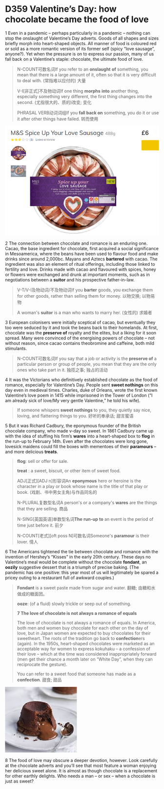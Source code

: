 # D359 Valentine’s Day: how chocolate became the food of love
1 Even in a pandemic – perhaps particularly in a pandemic – nothing can stop the onslaught of Valentine’s Day adverts. Goods of all shapes and sizes briefly morph into heart-shaped objects. All manner of food is coloured red or sold as a more romantic version of its former self (spicy “love sausage”, anyone?). Yet when the pressure is on to express our passion, many of us fall back on a Valentine’s staple: chocolate, the ultimate food of love.

> N-COUNT可数名词If you refer to an **onslaught** **of** something, you mean that there is a large amount of it, often so that it is very difficult to deal with. (常指难以应付的) 大量
>
> V-I[非正式]不及物动词If one thing **morphs** **into** another thing, especially something very different, the first thing changes into the second. (尤指很大的、质的)改变; 变化
>
> PHRASAL VERB动词词组If you **fall back on** something, you do it or use it after other things have failed. 转而使用
>

![](./img/boxcnhYjLswIYyMF7psAOvKn68x.png)

2 The connection between chocolate and romance is an enduring one. Cacao, the base ingredient for chocolate, first acquired a social significance in Mesoamerica, where the beans have been used to flavour food and make drinks since around 2,000bc. Mayans and Aztecs **bartered** with cacao. The ingredient was also an element of ritual offerings, including those linked to fertility and love. Drinks made with cacao and flavoured with spices, honey or flowers were exchanged and drunk at important moments, such as in negotiations between a **suitor** and his prospective father-in-law.

> V-T/V-I及物动词/不及物动词If you **barter** goods, you exchange them for other goods, rather than selling them for money. 以物交换; 以物易物
>
> A woman's **suitor** is a man who wants to marry her. (女性的) 求婚者
>

3 European colonisers were initially sceptical of cacao, but eventually they too were seduced by it and took the beans back to their homelands. At first, chocolate was the **preserve of** royalty and the elites, but a liking for it soon spread. Many were convinced of the energising powers of chocolate – not without reason, since cacao contains theobromine and caffeine, both mild stimulants.

> N-COUNT可数名词If you say that a job or activity is the **preserve of** a particular person or group of people, you mean that they are the only ones who take part in it. 独揽之事; 独占的活动
>

4 It was the Victorians who definitively established chocolate as the food of romance, especially for Valentine’s Day. People sent **sweet nothings** on this day even in medieval times. Charles, duke of Orleans, wrote the first known Valentine’s love poem in 1415 while imprisoned in the Tower of London (“I am already sick of love/My very gentle Valentine,” he told his wife).

> If someone whispers **sweet nothings** to you, they quietly say nice, loving, and flattering things to you. 好听的奉承话; 甜言蜜语
>

5 But it was Richard Cadbury, the eponymous founder of the British chocolate company, who made v-day so sweet. In 1861 Cadbury came up with the idea of stuffing his firm’s **wares** into a heart-shaped box to **flog** in the run-up to February 14th. Even after the chocolates were long gone, lovesick maidens could fill the boxes with mementoes of their **paramours** – and more delicious **treats**.

> **flog**: sell or offer for sale.
>
> **treat** : a sweet, biscuit, or other item of sweet food.
>
> ADJ[正式][ADJ n]形容词An **eponymous** hero or heroine is the character in a play or book whose name is the title of that play or book. (戏剧、书中男女主角)与作品同名的
>
> N-PLURAL复数型名词A person's or a company's **wares** are the things that they are selling. 商品
>
> N-SING[英国英语]单数型名词**The** **run-up** **to** an event is the period of time just before it. 前夕
>
> N-COUNT[老式][oft poss N]可数名词Someone's **paramour** is their lover. 情人
>

6 The Americans tightened the tie between chocolate and romance with the invention of Hershey’s “Kisses” in the early 20th century. These days no Valentine’s meal would be complete without the chocolate **fondant**, an **oozily** suggestive dessert that is a triumph of precise baking. (The pandemic has one positive: this year most of us will legitimately be spared a pricey outing to a restaurant full of awkward couples.)

> **Fondant** is a sweet paste made from sugar and water. 翻糖; 由糖和水做成的糖面团。
>
> **ooze**: (of a fluid) slowly trickle or seep out of something.
>
> **7 The love of chocolate is not always a romance of equals**
>
> The love of chocolate is not always a romance of equals. In America, both men and women buy chocolate for each other on the day of love, but in Japan women are expected to buy chocolates for their sweetheart. The roots of the tradition go back to **confection**ers (again). In the 1950s, heart-shaped chocolates were marketed as an acceptable way for women to express kokuhaku – a confession of their love – which at the time was considered inappropriately forward (men get their chance a month later on “White Day”, when they can reciprocate the gesture).
>
> You can refer to a sweet food that someone has made as a **confection**. 甜食; 甜品
>

![](./img/boxcnQ2egcH7VY3UfzIWD5S7oSc.png)

8 The food of love may obscure a deeper devotion, however. Look carefully at the chocolate adverts and you’ll see that most feature a woman enjoying her delicious sweet alone. It is almost as though chocolate is a replacement for other earthly delights. Who needs a man – or sex – when a chocolate is just as sweet?

